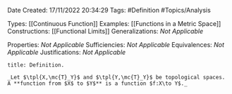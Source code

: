 <div class="topSpace"></div>

Date Created: 17/11/2022 20:34:29
Tags: #Definition #Topics/Analysis

Types: [[Continuous Function]]
Examples: [[Functions in a Metric Space]]
Constructions: [[Functional Limits]]
Generalizations: _Not Applicable_

Properties: _Not Applicable_
Sufficiencies: _Not Applicable_
Equivalences: _Not Applicable_
Justifications: _Not Applicable_

``` ad-Definition
title: Definition.

_Let $\tpl{X,\mc{T}_Y}$ and $\tpl{Y,\mc{T}_Y}$ be topological spaces. A **function from $X$ to $Y$** is a function $f:X\to Y$._

```
